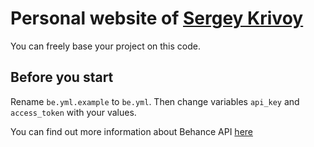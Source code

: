 # Personal website of [Sergey Krivoy](http://www.krivoydesigner.com)
You can freely base your project on this code.

## Before you start
Rename `be.yml.example` to `be.yml`. Then change variables `api_key` and `access_token` with your values.

You can find out more information about Behance API [here](https://www.behance.net/dev)
